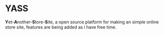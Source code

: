 # YASS
**Y**et-**A**nother-**S**tore-**S**ite, a open source platform for making an simple online store site, features are being added as i have free time.

